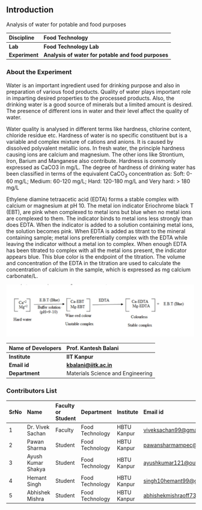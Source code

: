 ## Introduction

Analysis of water for potable and food purposes

<b>Discipline | <b>Food Technology
:--|:--|
<b> Lab | <b> Food Technology Lab
<b> Experiment|     <b> Analysis of water for potable and food purposes

### About the Experiment 

Water is an important ingredient used for drinking purpose and also in preparation of various food products. Quality of water plays important role in imparting desired properties to the processed products. Also, the drinking water is a good source of minerals but a limited amount is desired. The presence of different ions in water and their level affect the quality of water.

Water quality is analysed in different terms like hardness, chlorine content, chloride residue etc. Hardness of water is no specific constituent but is a variable and complex mixture of cations and anions. It is caused by dissolved polyvalent metallic ions. In fresh water, the principle hardness causing ions are calcium and magnesium. The other ions like Strontium, Iron, Barium and Manganese also contribute. Hardness is commonly expressed as CaCO3 in mg/L. The degree of hardness of drinking water has been classified in terms of the equivalent CaCO<sub>3</sub> concentration as:
Soft: 0-60 mg/L; Medium: 60-120 mg/L; Hard: 120-180 mg/L and Very hard: > 180 mg/L

Ethylene diamine tetraacetic acid (EDTA) forms a stable complex with calcium or magnesium at pH 10. The metal ion indicator Eriochrome black T (EBT), are pink when complexed to metal ions but blue when no metal ions are complexed to them. The indicator binds to metal ions less strongly than does EDTA. When the indicator is added to a solution containing metal ions, the solution becomes pink. When EDTA is added as titrant to the mineral containing sample; metal ions preferentially complex with the EDTA while leaving the indicator without a metal ion to complex. When enough EDTA has been titrated to complex with all the metal ions present, the indicator appears blue. This blue color is the endpoint of the titration. The volume and concentration of the EDTA in the titration are used to calculate the concentration of calcium in the sample, which is expressed as mg calcium carbonate/L.

<img src="experiment/images/formula1.png" width="500">

<b>Name of Developers | <b> Prof. Kantesh Balani
:--|:--|
<b> Institute | <b>  IIT Kanpur
<b> Email id|     <b>  kbalani@iitk.ac.in
<b> Department |  Materials Science and Engineering

### Contributors List

SrNo | Name | Faculty or Student | Department| Institute | Email id
:--|:--|:--|:--|:--|:--|
1 | Dr. Vivek Sachan | Faculty | Food Technology | HBTU Kanpur | viveksachan99@gmail.com
2 | Pawan Sharma | Student | Food Technology | HBTU Kanpur | pawansharmampec@gmail.com
3 | Ayush Kumar Shakya  | Student | Food Technology | HBTU Kanpur | ayushkumar121@outlook.com
4 | Hemant Singh | Student | Food Technology | HBTU Kanpur | singh10hemant99@gmail.com
5 | Abhishek Mishra | Student | Food Technology | HBTU Kanpur | abhishekmishraoff73@gmail.com
